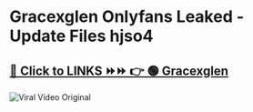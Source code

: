 
 # Gracexglen Onlyfans Leaked - Update Files hjso4

## <h2><a href="https://clipsfans.com/Gracexglen&ref=git">🔗 Click to LINKS ⏩⏩ 👉 🟢 Gracexglen </a></h2>

<a href="https://clipsfans.com/Gracexglen&ref=git" rel="nofollow" data-target="animated-image.originalLink"><img src="https://i.ibb.co.com/xMMVF88/686577567.gif" alt="Viral Video Original" style="max-width: 100%; display: inline-block;" data-target="animated-image.originalImage"></a>

